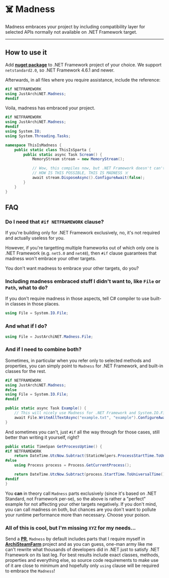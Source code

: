 # ☠️ Madness 

Madness embraces your project by including compatibility layer for selected APIs normally not available on .NET Framework target.

---

## How to use it

Add **[nuget package](https://www.nuget.org/packages/protobuf-net/)** to .NET Framework project of your choice. We support `netstandard2.0`, so .NET Framework 4.6.1 and newer.

Afterwards, in all files where you require assistance, include the reference:

```csharp
#if NETFRAMEWORK
using JustArchiNET.Madness;
#endif
```

Voila, madness has embraced your project.

```csharp
#if NETFRAMEWORK
using JustArchiNET.Madness;
#endif
using System.IO;
using System.Threading.Tasks;

namespace ThisIsMadness {
	public static class ThisIsSparta {
		public static async Task Scream() {
			MemoryStream stream = new MemoryStream();

			// Wow, this compiles now, but .NET Framework doesn't can't into `IAsyncDisposable`!
			// HOW IS THIS POSSIBLE, THIS IS MADNESS ☠️
			await stream.DisposeAsync().ConfigureAwait(false);
		}
	}
}
```

## FAQ

### Do I need that `#if NETFRAMEWORK` clause?

If you're building only for .NET Framework exclusively, no, it's not required and actually useless for you.

However, if you're targetting multiple frameworks out of which only one is .NET Framework (e.g. `net5.0` and `net48`), then `#if` clause guarantees that madness won't embrace your other targets.

You don't want madness to embrace your other targets, do you?

### Including madness embraced stuff I didn't want to, like `File` or `Path`, what to do?

If you don't require madness in those aspects, tell C# compiler to use built-in classes in those places.

```csharp
using File = System.IO.File;
```

### And what if I do?

```csharp
using File = JustArchiNET.Madness.File;
```

### And if I need to combine both?

Sometimes, in particular when you refer only to selected methods and properties, you can simply point to `Madness` for .NET Framework, and built-in classes for the rest.

```csharp
#if NETFRAMEWORK
using JustArchiNET.Madness;
#else
using File = System.IO.File;
#endif

public static async Task Example() {
	// This will nicely use Madness for .NET Framework and System.IO.File for other targets, nice!
	await File.WriteAllTextAsync("example.txt", "example").ConfigureAwait(false);
}
```

And sometimes you can't, just `#if` all the way through for those cases, still better than writing it yourself, right?

```csharp
public static TimeSpan GetProcessUptime() {
#if NETFRAMEWORK
	return DateTime.UtcNow.Subtract(StaticHelpers.ProcessStartTime.ToUniversalTime());
#else
	using Process process = Process.GetCurrentProcess();

	return DateTime.UtcNow.Subtract(process.StartTime.ToUniversalTime());
#endif
}
```

You **can** in theory call `Madness` parts exclusively (since it's based on .NET Standard, not Framework per-se), so the above is rather a "perfect" example for not affecting your other targets negatively. If you don't mind, you can call madness on both, but chances are you don't want to pollute your runtime performance more than necessary. Choose your poison.

### All of this is cool, but I'm missing `XYZ` for my needs...

Send a **[PR](https://github.com/JustArchiNET/Madness/pulls)**, `Madness` by default includes parts that I require myself in **[ArchiSteamFarm](https://github.com/JustArchiNET/ArchiSteamFarm)** project and as you can guess, one-man army like me can't rewrite what thousands of developers did in .NET just to satisfy .NET Framework on its last leg. For best results include exact classes, methods, properties and everything else, so source code requirements to make use of it are close to minimum and hopefully only `using` clause will be required to embrace the `Madness`!